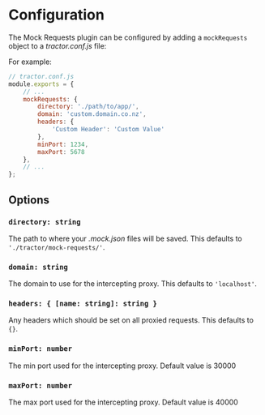 # Configuration

The Mock Requests plugin can be configured by adding a `mockRequests` object to a *tractor.conf.js* file:

For example:

```javascript
// tractor.conf.js
module.exports = {
    // ...
    mockRequests: {
        directory: './path/to/app/',
        domain: 'custom.domain.co.nz',
        headers: {
            'Custom Header': 'Custom Value'
        },
        minPort: 1234,
        maxPort: 5678
    },
    // ...
};
```

## Options

### `directory: string`

The path to where your *.mock.json* files will be saved. This defaults to `'./tractor/mock-requests/'`.

### `domain: string`

The domain to use for the intercepting proxy. This defaults to `'localhost'`.

### `headers: { [name: string]: string }`

Any headers which should be set on all proxied requests. This defaults to `{}`.

### `minPort: number`

The min port used for the intercepting proxy.
Default value is 30000

### `maxPort: number`

The max port used for the intercepting proxy.
Default value is 40000